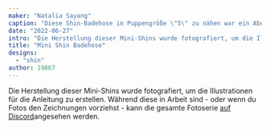 ```yaml
---
maker: "Natalia Sayang"
caption: "Diese Shin-Badehose in Puppengröße \"5\" zu nähen war ein Abenteuer"
date: "2022-06-27"
intro: "Die Herstellung dieser Mini-Shins wurde fotografiert, um die Illustrationen für die Anleitung zu erstellen. Während diese noch in Arbeit sind - oder wenn du Fotos den Zeichnungen vorziehst - kann die gesamte Fotoserie auf Discord angesehen werden."
title: "Mini Shin Badehose"
designs:
  - "shin"
author: 19867
---
```


Die Herstellung dieser Mini-Shins wurde fotografiert, um die Illustrationen für die Anleitung zu erstellen. Während diese in Arbeit sind - oder wenn du Fotos den Zeichnungen vorziehst - kann die gesamte Fotoserie [auf Discord](https://discord.com/channels/698854858052075530/787402509543145532/973065355763253289)angesehen werden.
